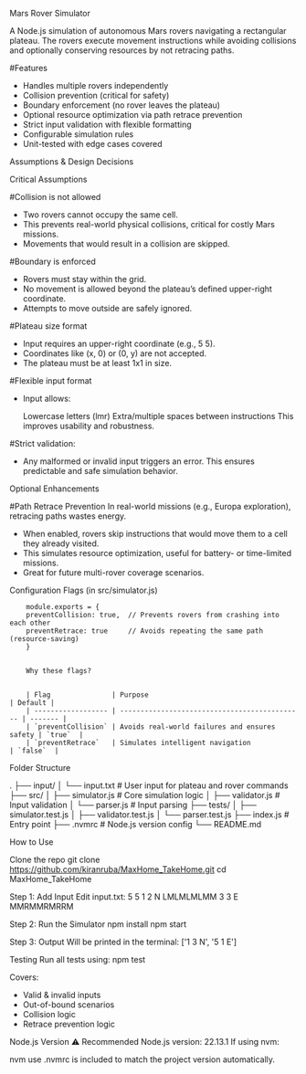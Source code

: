 Mars Rover Simulator

A Node.js simulation of autonomous Mars rovers navigating a rectangular plateau. The rovers execute movement instructions while avoiding collisions and optionally conserving resources by not retracing paths.

#Features

- Handles multiple rovers independently
- Collision prevention (critical for safety)
- Boundary enforcement (no rover leaves the plateau)
- Optional resource optimization via path retrace prevention
- Strict input validation with flexible formatting
- Configurable simulation rules
- Unit-tested with edge cases covered

Assumptions & Design Decisions

Critical Assumptions

#Collision is not allowed

- Two rovers cannot occupy the same cell.
- This prevents real-world physical collisions, critical for costly Mars missions.
- Movements that would result in a collision are skipped.

#Boundary is enforced

- Rovers must stay within the grid.
- No movement is allowed beyond the plateau’s defined upper-right coordinate.
- Attempts to move outside are safely ignored.

#Plateau size format

- Input requires an upper-right coordinate (e.g., 5 5).
- Coordinates like (x, 0) or (0, y) are not accepted.
- The plateau must be at least 1x1 in size.

#Flexible input format

- Input allows:

    Lowercase letters (lmr)
    Extra/multiple spaces between instructions
    This improves usability and robustness.

#Strict validation:

- Any malformed or invalid input triggers an error.
  This ensures predictable and safe simulation behavior.

Optional Enhancements

#Path Retrace Prevention
In real-world missions (e.g., Europa exploration), retracing paths wastes energy.

- When enabled, rovers skip instructions that would move them to a cell they already visited.
- This simulates resource optimization, useful for battery- or time-limited missions.
- Great for future multi-rover coverage scenarios.

Configuration Flags (in src/simulator.js)

        module.exports = {
        preventCollision: true,  // Prevents rovers from crashing into each other
        preventRetrace: true     // Avoids repeating the same path (resource-saving)
        }


        Why these flags?


        | Flag               | Purpose                                       | Default |
        | ------------------ | --------------------------------------------- | ------- |
        | `preventCollision` | Avoids real-world failures and ensures safety | `true`  |
        | `preventRetrace`   | Simulates intelligent navigation              | `false`  |


Folder Structure

.
├── input/
│   └── input.txt              # User input for plateau and rover commands
├── src/
│   ├── simulator.js           # Core simulation logic
│   ├── validator.js           # Input validation
│   └── parser.js              # Input parsing
├── tests/
│   ├── simulator.test.js
│   ├── validator.test.js
│   └── parser.test.js
├── index.js                   # Entry point
├── .nvmrc                     # Node.js version config
└── README.md


How to Use

Clone the repo
git clone https://github.com/kiranruba/MaxHome_TakeHome.git
cd MaxHome_TakeHome


Step 1: Add Input
Edit input.txt:
5 5
1 2 N
LMLMLMLMM
3 3 E
MMRMMRMRRM

Step 2: Run the Simulator
npm install
npm start

Step 3: Output
Will be printed in the terminal:
['1 3 N', '5 1 E']

Testing
Run all tests using:
npm test

Covers:

- Valid & invalid inputs
- Out-of-bound scenarios
- Collision logic
- Retrace prevention logic

Node.js Version
⚠️ Recommended Node.js version: 22.13.1
If using nvm:

nvm use
.nvmrc is included to match the project version automatically.
